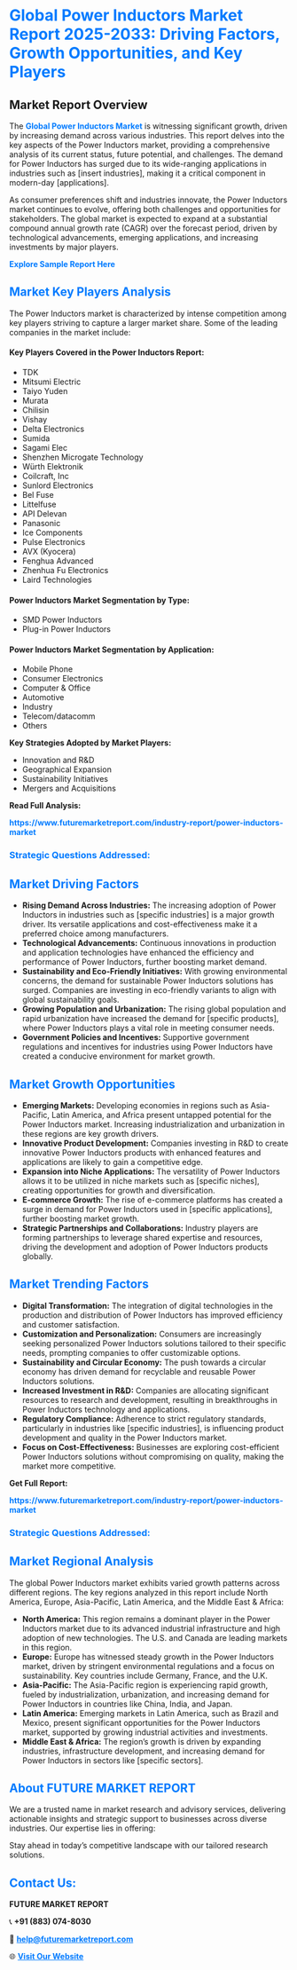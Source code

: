 <h1 style="color: #007BFF;">Global Power Inductors Market Report 2025-2033: Driving Factors, Growth Opportunities, and Key Players</h1>

<section id="overview">
<h2>Market Report Overview</h2>
<p>The <a href="https://www.futuremarketreport.com/industry-report/power-inductors-market" style="color: #007BFF; text-decoration: none;"><strong>Global Power Inductors Market</strong></a> is witnessing significant growth, driven by increasing demand across various industries. This report delves into the key aspects of the Power Inductors market, providing a comprehensive analysis of its current status, future potential, and challenges. The demand for Power Inductors has surged due to its wide-ranging applications in industries such as [insert industries], making it a critical component in modern-day [applications].</p>
<p>As consumer preferences shift and industries innovate, the Power Inductors market continues to evolve, offering both challenges and opportunities for stakeholders. The global market is expected to expand at a substantial compound annual growth rate (CAGR) over the forecast period, driven by technological advancements, emerging applications, and increasing investments by major players.</p>
</section>

<section id="overview">
<p><a href="https://www.futuremarketreport.com/request-sample/reportId=81574" style="color: #007BFF; text-decoration: none;"><strong>Explore Sample Report Here</strong></a></p>
</section>

<section id="key-players">
<h2 style="color: #007BFF;">Market Key Players Analysis</h2>
<p>The Power Inductors market is characterized by intense competition among key players striving to capture a larger market share. Some of the leading companies in the market include:</p>
<h4>Key Players Covered in the Power Inductors Report:</h4>
<ul><li>TDK</li><li>Mitsumi Electric</li><li>Taiyo Yuden</li><li>Murata</li><li>Chilisin</li><li>Vishay</li><li>Delta Electronics</li><li>Sumida</li><li>Sagami Elec</li><li>Shenzhen Microgate Technology</li><li>Würth Elektronik</li><li>Coilcraft, Inc</li><li>Sunlord Electronics</li><li>Bel Fuse</li><li>Littelfuse</li><li>API Delevan</li><li>Panasonic</li><li>Ice Components</li><li>Pulse Electronics</li><li>AVX (Kyocera)</li><li>Fenghua Advanced</li><li>Zhenhua Fu Electronics</li><li>Laird Technologies</li></ul>
<h4>Power Inductors Market Segmentation by Type:</h4>
<ul><li>SMD Power Inductors</li><li>Plug-in Power Inductors</li></ul>

<h4>Power Inductors Market Segmentation by Application:</h4>
<ul><li>Mobile Phone</li><li>Consumer Electronics</li><li>Computer &amp; Office</li><li>Automotive</li><li>Industry</li><li>Telecom/datacomm</li><li>Others</li></ul>
<p><strong>Key Strategies Adopted by Market Players:</strong></p>
<ul>
<li>Innovation and R&D</li>
<li>Geographical Expansion</li>
<li>Sustainability Initiatives</li>
<li>Mergers and Acquisitions</li>
</ul>
</section>

<section>
<p><strong>Read Full Analysis: </strong></p><a href="https://www.futuremarketreport.com/industry-report/power-inductors-market" style="color: #007BFF; text-decoration: none;"><strong>https://www.futuremarketreport.com/industry-report/power-inductors-market</strong></a>
<h3 style="color: #007BFF;">Strategic Questions Addressed:</h3>
</section>

<section id="driving-factors">
<h2 style="color: #007BFF;">Market Driving Factors</h2>
<ul>
<li><strong>Rising Demand Across Industries:</strong> The increasing adoption of Power Inductors in industries such as [specific industries] is a major growth driver. Its versatile applications and cost-effectiveness make it a preferred choice among manufacturers.</li>
<li><strong>Technological Advancements:</strong> Continuous innovations in production and application technologies have enhanced the efficiency and performance of Power Inductors, further boosting market demand.</li>
<li><strong>Sustainability and Eco-Friendly Initiatives:</strong> With growing environmental concerns, the demand for sustainable Power Inductors solutions has surged. Companies are investing in eco-friendly variants to align with global sustainability goals.</li>
<li><strong>Growing Population and Urbanization:</strong> The rising global population and rapid urbanization have increased the demand for [specific products], where Power Inductors plays a vital role in meeting consumer needs.</li>
<li><strong>Government Policies and Incentives:</strong> Supportive government regulations and incentives for industries using Power Inductors have created a conducive environment for market growth.</li>
</ul>
</section>

<section id="growth-opportunities">
<h2 style="color: #007BFF;">Market Growth Opportunities</h2>
<ul>
<li><strong>Emerging Markets:</strong> Developing economies in regions such as Asia-Pacific, Latin America, and Africa present untapped potential for the Power Inductors market. Increasing industrialization and urbanization in these regions are key growth drivers.</li>
<li><strong>Innovative Product Development:</strong> Companies investing in R&D to create innovative Power Inductors products with enhanced features and applications are likely to gain a competitive edge.</li>
<li><strong>Expansion into Niche Applications:</strong> The versatility of Power Inductors allows it to be utilized in niche markets such as [specific niches], creating opportunities for growth and diversification.</li>
<li><strong>E-commerce Growth:</strong> The rise of e-commerce platforms has created a surge in demand for Power Inductors used in [specific applications], further boosting market growth.</li>
<li><strong>Strategic Partnerships and Collaborations:</strong> Industry players are forming partnerships to leverage shared expertise and resources, driving the development and adoption of Power Inductors products globally.</li>
</ul>
</section>

<section id="trending-factors">
<h2 style="color: #007BFF;">Market Trending Factors</h2>
<ul>
<li><strong>Digital Transformation:</strong> The integration of digital technologies in the production and distribution of Power Inductors has improved efficiency and customer satisfaction.</li>
<li><strong>Customization and Personalization:</strong> Consumers are increasingly seeking personalized Power Inductors solutions tailored to their specific needs, prompting companies to offer customizable options.</li>
<li><strong>Sustainability and Circular Economy:</strong> The push towards a circular economy has driven demand for recyclable and reusable Power Inductors solutions.</li>
<li><strong>Increased Investment in R&D:</strong> Companies are allocating significant resources to research and development, resulting in breakthroughs in Power Inductors technology and applications.</li>
<li><strong>Regulatory Compliance:</strong> Adherence to strict regulatory standards, particularly in industries like [specific industries], is influencing product development and quality in the Power Inductors market.</li>
<li><strong>Focus on Cost-Effectiveness:</strong> Businesses are exploring cost-efficient Power Inductors solutions without compromising on quality, making the market more competitive.</li>
</ul>
</section>

<section>
<p><strong>Get Full Report: </strong></p><a href="https://www.futuremarketreport.com/industry-report/power-inductors-market" style="color: #007BFF; text-decoration: none;"><strong>https://www.futuremarketreport.com/industry-report/power-inductors-market</strong></a>
<h3 style="color: #007BFF;">Strategic Questions Addressed:</h3>
</section>


<section id="regional-analysis">
<h2 style="color: #007BFF;">Market Regional Analysis</h2>
<p>The global Power Inductors market exhibits varied growth patterns across different regions. The key regions analyzed in this report include North America, Europe, Asia-Pacific, Latin America, and the Middle East & Africa:</p>
<ul>
<li><strong>North America:</strong> This region remains a dominant player in the Power Inductors market due to its advanced industrial infrastructure and high adoption of new technologies. The U.S. and Canada are leading markets in this region.</li>
<li><strong>Europe:</strong> Europe has witnessed steady growth in the Power Inductors market, driven by stringent environmental regulations and a focus on sustainability. Key countries include Germany, France, and the U.K.</li>
<li><strong>Asia-Pacific:</strong> The Asia-Pacific region is experiencing rapid growth, fueled by industrialization, urbanization, and increasing demand for Power Inductors in countries like China, India, and Japan.</li>
<li><strong>Latin America:</strong> Emerging markets in Latin America, such as Brazil and Mexico, present significant opportunities for the Power Inductors market, supported by growing industrial activities and investments.</li>
<li><strong>Middle East & Africa:</strong> The region’s growth is driven by expanding industries, infrastructure development, and increasing demand for Power Inductors in sectors like [specific sectors].</li>
</ul>
</section>

<footer>
<h2 style="color: #007BFF;">About FUTURE MARKET REPORT</h2>
<p>We are a trusted name in market research and advisory services, delivering actionable insights and strategic support to businesses across diverse industries. Our expertise lies in offering:</p>

<p>Stay ahead in today’s competitive landscape with our tailored research solutions.</p>

<h2 style="color: #007BFF;">Contact Us:</h2>
<p><strong>FUTURE MARKET REPORT</strong></p>
<p>📞 <strong>+91 (883) 074-8030</strong></p>
<p>📧 <strong><a href="mailto:help@futuremarketreport.com" style="color: #007BFF;">help@futuremarketreport.com</a></strong></p>
<p>🌐 <strong><a href="https://www.futuremarketreport.com/" style="color: #007BFF;">Visit Our Website</a></strong></p>
</footer>